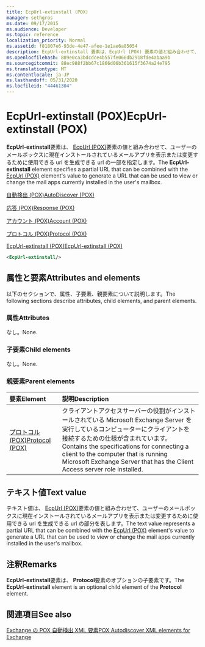 ```yaml
---
title: EcpUrl-extinstall (POX)
manager: sethgros
ms.date: 09/17/2015
ms.audience: Developer
ms.topic: reference
localization_priority: Normal
ms.assetid: f81807e6-93de-4e47-afee-1e1ae6a85054
description: EcpUrl-extinstall 要素は、EcpUrl (POX) 要素の値と組み合わせて、ユーザーのメールボックスに現在インストールされているメールアプリを表示または変更するために使用できる URL を生成できる url の一部を指定します。
ms.openlocfilehash: 889e0ca3bdcdce4b557fe066db2918fde4abaa9b
ms.sourcegitcommit: 88ec988f2bb67c1866d06b361615f3674a24e795
ms.translationtype: MT
ms.contentlocale: ja-JP
ms.lasthandoff: 05/31/2020
ms.locfileid: "44461304"
---
```

# <a name="ecpurl-extinstall-pox"></a><span data-ttu-id="6f5aa-103">EcpUrl-extinstall (POX)</span><span class="sxs-lookup"><span data-stu-id="6f5aa-103">EcpUrl-extinstall (POX)</span></span>

<span data-ttu-id="6f5aa-104">**EcpUrl-extinstall**要素は、 [EcpUrl (POX)](ecpurl-pox.md)要素の値と組み合わせて、ユーザーのメールボックスに現在インストールされているメールアプリを表示または変更するために使用できる url を生成できる url の一部を指定します。</span><span class="sxs-lookup"><span data-stu-id="6f5aa-104">The **EcpUrl-extinstall** element specifies a partial URL that can be combined with the [EcpUrl (POX)](ecpurl-pox.md) element's value to generate a URL that can be used to view or change the mail apps currently installed in the user's mailbox.</span></span> 
  
[<span data-ttu-id="6f5aa-105">自動検出 (POX)</span><span class="sxs-lookup"><span data-stu-id="6f5aa-105">AutoDiscover (POX)</span></span>](autodiscover-pox.md)
  
[<span data-ttu-id="6f5aa-106">応答 (POX)</span><span class="sxs-lookup"><span data-stu-id="6f5aa-106">Response (POX)</span></span>](response-pox.md)
  
[<span data-ttu-id="6f5aa-107">アカウント (POX)</span><span class="sxs-lookup"><span data-stu-id="6f5aa-107">Account (POX)</span></span>](account-pox.md)
  
[<span data-ttu-id="6f5aa-108">プロトコル (POX)</span><span class="sxs-lookup"><span data-stu-id="6f5aa-108">Protocol (POX)</span></span>](protocol-pox.md)
  
[<span data-ttu-id="6f5aa-109">EcpUrl-extinstall (POX)</span><span class="sxs-lookup"><span data-stu-id="6f5aa-109">EcpUrl-extinstall (POX)</span></span>](ecpurl-extinstall-pox.md)
  
```XML
<EcpUrl-extinstall/>
```

## <a name="attributes-and-elements"></a><span data-ttu-id="6f5aa-110">属性と要素</span><span class="sxs-lookup"><span data-stu-id="6f5aa-110">Attributes and elements</span></span>

<span data-ttu-id="6f5aa-111">以下のセクションで、属性、子要素、親要素について説明します。</span><span class="sxs-lookup"><span data-stu-id="6f5aa-111">The following sections describe attributes, child elements, and parent elements.</span></span>
  
### <a name="attributes"></a><span data-ttu-id="6f5aa-112">属性</span><span class="sxs-lookup"><span data-stu-id="6f5aa-112">Attributes</span></span>

<span data-ttu-id="6f5aa-113">なし。</span><span class="sxs-lookup"><span data-stu-id="6f5aa-113">None.</span></span>
  
### <a name="child-elements"></a><span data-ttu-id="6f5aa-114">子要素</span><span class="sxs-lookup"><span data-stu-id="6f5aa-114">Child elements</span></span>

<span data-ttu-id="6f5aa-115">なし。</span><span class="sxs-lookup"><span data-stu-id="6f5aa-115">None.</span></span>
  
### <a name="parent-elements"></a><span data-ttu-id="6f5aa-116">親要素</span><span class="sxs-lookup"><span data-stu-id="6f5aa-116">Parent elements</span></span>

|<span data-ttu-id="6f5aa-117">**要素**</span><span class="sxs-lookup"><span data-stu-id="6f5aa-117">**Element**</span></span>|<span data-ttu-id="6f5aa-118">**説明**</span><span class="sxs-lookup"><span data-stu-id="6f5aa-118">**Description**</span></span>|
|:-----|:-----|
|[<span data-ttu-id="6f5aa-119">プロトコル (POX)</span><span class="sxs-lookup"><span data-stu-id="6f5aa-119">Protocol (POX)</span></span>](protocol-pox.md) <br/> |<span data-ttu-id="6f5aa-120">クライアントアクセスサーバーの役割がインストールされている Microsoft Exchange Server を実行しているコンピューターにクライアントを接続するための仕様が含まれています。</span><span class="sxs-lookup"><span data-stu-id="6f5aa-120">Contains the specifications for connecting a client to the computer that is running Microsoft Exchange Server that has the Client Access server role installed.</span></span>  <br/> |
   
## <a name="text-value"></a><span data-ttu-id="6f5aa-121">テキスト値</span><span class="sxs-lookup"><span data-stu-id="6f5aa-121">Text value</span></span>

<span data-ttu-id="6f5aa-122">テキスト値は、 [EcpUrl (POX)](ecpurl-pox.md)要素の値と組み合わせて、ユーザーのメールボックスに現在インストールされているメールアプリを表示または変更するために使用できる url を生成できる url の部分を表します。</span><span class="sxs-lookup"><span data-stu-id="6f5aa-122">The text value represents a partial URL that can be combined with the [EcpUrl (POX)](ecpurl-pox.md) element's value to generate a URL that can be used to view or change the mail apps currently installed in the user's mailbox.</span></span> 
  
## <a name="remarks"></a><span data-ttu-id="6f5aa-123">注釈</span><span class="sxs-lookup"><span data-stu-id="6f5aa-123">Remarks</span></span>

<span data-ttu-id="6f5aa-124">**EcpUrl-extinstall**要素は、 **Protocol**要素のオプションの子要素です。</span><span class="sxs-lookup"><span data-stu-id="6f5aa-124">The **EcpUrl-extinstall** element is an optional child element of the **Protocol** element.</span></span> 
  
## <a name="see-also"></a><span data-ttu-id="6f5aa-125">関連項目</span><span class="sxs-lookup"><span data-stu-id="6f5aa-125">See also</span></span>



[<span data-ttu-id="6f5aa-126">Exchange の POX 自動検出 XML 要素</span><span class="sxs-lookup"><span data-stu-id="6f5aa-126">POX Autodiscover XML elements for Exchange</span></span>](pox-autodiscover-xml-elements-for-exchange.md)

